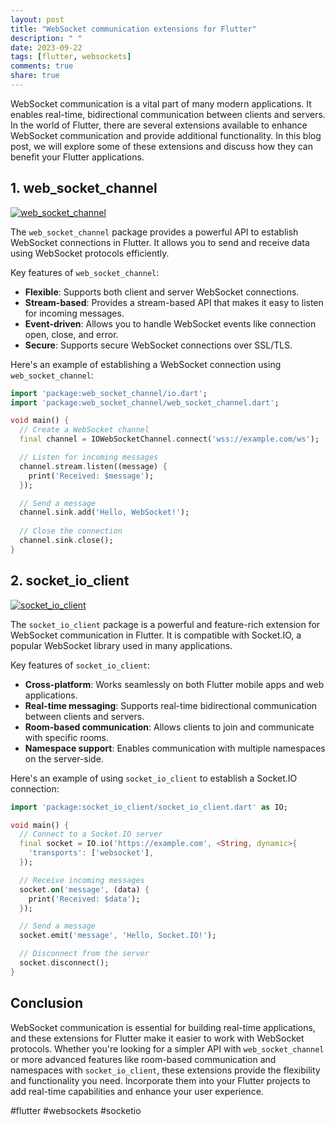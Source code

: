 ```yaml
---
layout: post
title: "WebSocket communication extensions for Flutter"
description: " "
date: 2023-09-22
tags: [flutter, websockets]
comments: true
share: true
---
```


WebSocket communication is a vital part of many modern applications. It enables real-time, bidirectional communication between clients and servers. In the world of Flutter, there are several extensions available to enhance WebSocket communication and provide additional functionality. In this blog post, we will explore some of these extensions and discuss how they can benefit your Flutter applications.

## 1. web_socket_channel

[![web_socket_channel](https://img.shields.io/pub/v/web_socket_channel.svg)](https://pub.dev/packages/web_socket_channel)

The `web_socket_channel` package provides a powerful API to establish WebSocket connections in Flutter. It allows you to send and receive data using WebSocket protocols efficiently.

Key features of `web_socket_channel`:

- **Flexible**: Supports both client and server WebSocket connections.
- **Stream-based**: Provides a stream-based API that makes it easy to listen for incoming messages.
- **Event-driven**: Allows you to handle WebSocket events like connection open, close, and error.
- **Secure**: Supports secure WebSocket connections over SSL/TLS.

Here's an example of establishing a WebSocket connection using `web_socket_channel`:

```dart
import 'package:web_socket_channel/io.dart';
import 'package:web_socket_channel/web_socket_channel.dart';

void main() {
  // Create a WebSocket channel
  final channel = IOWebSocketChannel.connect('wss://example.com/ws');

  // Listen for incoming messages
  channel.stream.listen((message) {
    print('Received: $message');
  });

  // Send a message
  channel.sink.add('Hello, WebSocket!');
  
  // Close the connection
  channel.sink.close();
}
```

## 2. socket_io_client

[![socket_io_client](https://img.shields.io/pub/v/socket_io_client.svg)](https://pub.dev/packages/socket_io_client)

The `socket_io_client` package is a powerful and feature-rich extension for WebSocket communication in Flutter. It is compatible with Socket.IO, a popular WebSocket library used in many applications.

Key features of `socket_io_client`:

- **Cross-platform**: Works seamlessly on both Flutter mobile apps and web applications.
- **Real-time messaging**: Supports real-time bidirectional communication between clients and servers.
- **Room-based communication**: Allows clients to join and communicate with specific rooms.
- **Namespace support**: Enables communication with multiple namespaces on the server-side.

Here's an example of using `socket_io_client` to establish a Socket.IO connection:

```dart
import 'package:socket_io_client/socket_io_client.dart' as IO;

void main() {
  // Connect to a Socket.IO server
  final socket = IO.io('https://example.com', <String, dynamic>{
    'transports': ['websocket'],
  });

  // Receive incoming messages
  socket.on('message', (data) {
    print('Received: $data');
  });

  // Send a message
  socket.emit('message', 'Hello, Socket.IO!');

  // Disconnect from the server
  socket.disconnect();
}
```

## Conclusion

WebSocket communication is essential for building real-time applications, and these extensions for Flutter make it easier to work with WebSocket protocols. Whether you're looking for a simpler API with `web_socket_channel` or more advanced features like room-based communication and namespaces with `socket_io_client`, these extensions provide the flexibility and functionality you need. Incorporate them into your Flutter projects to add real-time capabilities and enhance your user experience.

#flutter #websockets #socketio